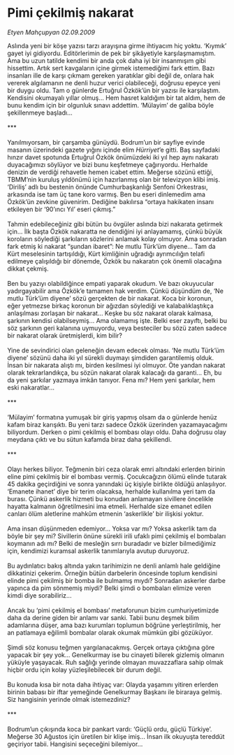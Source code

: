 # Pimi çekilmiş nakarat

*Etyen Mahçupyan 02.09.2009*

<div class="taraf_structure_2col_1zq">
<div class="margen_n">



 <p>Aslında yeni bir köşe yazısı tarzı arayışına girme ihtiyacım hiç yoktu. ‘Kıymık’ gayet iyi gidiyordu. Editörlerimin de pek bir şikâyetiyle karşılaşmamıştım. Ama bu uzun tatilde kendimi bir anda çok daha iyi bir insanmışım gibi hissettim. Artık sert kavgaların içine girmek istemediğimi fark ettim. Bazı insanları ille de karşı çıkmam gereken yaratıklar gibi değil de, onlara hak vererek algılamanın ne denli huzur verici olabileceği, doğrusu epeyce yeni bir duygu oldu. Tam o günlerde Ertuğrul Özkök’ün bir yazısı ile karşılaştım. Kendisini okumayalı yıllar olmuş... Hem hasret kaldığım bir tat aldım, hem de bunu kendim için bir olgunluk sınavı addettim. ‘Mülayim’ de galiba böyle şekillenmeye başladı... <br/><br/>*** <br/><br/>Yanılmıyorsam, bir çarşamba günüydü. Bodrum’un bir sayfiye evinde masanın üzerindeki gazete yığını içinde elim <i>Hürriyet</i>’e gitti. Baş sayfadaki hınzır davet spotunda Ertuğrul Özkök önümüzdeki iki yıl hep aynı nakaratı duyacağımızı söylüyor ve bizi bunu keşfetmeye çağırıyordu. Herhalde denizin de verdiği rehavetle hemen icabet ettim. Meğerse sözünü ettiği, TBMM’nin kuruluş yıldönümü için hazırlanmış olan bir televizyon klibi imiş. ‘Diriliş’ adlı bu bestenin önünde Cumhurbaşkanlığı Senfoni Orkestrası, arkasında ise tam üç tane koro varmış. Ben bu eseri dinlemedim ama Özkök’ün zevkine güvenirim. Dediğine bakılırsa “ortaya hakikaten insanı etkileyen bir ‘90’ıncı Yıl’ eseri çıkmış.” <br/><br/>Tahmin edebileceğiniz gibi bütün bu övgüler aslında bizi nakarata getirmek için... İlk başta Özkök nakaratta ne dendiğini iyi anlayamamış, çünkü büyük koroların söylediği şarkıların sözlerini anlamak kolay olmuyor. Ama sonradan fark etmiş ki nakarat “şundan ibaret”: Ne mutlu Türk’üm diyene... Tam da Kürt meselesinin tartışıldığı, Kürt kimliğinin uğradığı ayrımcılığın telafi edilmeye çalışıldığı bir dönemde, Özkök bu nakaratın çok önemli olacağına dikkat çekmiş. <br/><br/>Ben bu yazıyı olabildiğince empati yaparak okudum. Ve bazı okuyucular yadırgayabilir ama Özkök’e tamamen hak verdim. Çünkü düşündüm de, ‘Ne mutlu Türk’üm diyene’ sözü gerçekten de bir nakarat. Koca bir koronun, eğer yetmezse birkaç koronun bir ağızdan söylediği ve kalabalıklaştıkça anlaşılması zorlaşan bir nakarat... Keşke bu söz nakarat olarak kalmasa, şarkının kendisi olabilseymiş... Ama olamamış işte. Belki eser zayıftı, belki bu söz şarkının geri kalanına uymuyordu, veya besteciler bu sözü zaten sadece bir nakarat olarak üretmişlerdi, kim bilir? <br/><br/>Yine de sevindirici olan geleneğin devam edecek olması. ‘Ne mutlu Türk’üm diyene’ sözünü daha iki yıl sürekli duymayı şimdiden garantilemiş olduk. İnsan bir nakarata alıştı mı, birden kesilmesi iyi olmuyor. Öte yandan nakarat olarak tekrarlandıkça, bu sözün nakarat olarak kalacağı da garanti... Eh, bu da yeni şarkılar yazmaya imkân tanıyor. Fena mı? Hem yeni şarkılar, hem eski nakaratlar... <br/><br/>*** <br/><br/>‘Mülayim’ formatına yumuşak bir giriş yapmış olsam da o günlerde henüz kafam biraz karışıktı. Bu yeni tarzı sadece Özkök üzerinden yazamayacağımı biliyordum. Derken o pimi çekilmiş el bombası olayı oldu. Daha doğrusu olay meydana çıktı ve bu sütun kafamda biraz daha şekillendi. <br/><br/>*** <br/><br/>Olayı herkes biliyor. Teğmenin biri ceza olarak emri altındaki erlerden birinin eline pimi çekilmiş bir el bombası vermiş. Çocukcağızın ölümü elinde tutarak 45 dakika geçirdiğini ve sonra yanındaki üç kişiyle birlikte öldüğü anlaşılıyor. ‘Emanete ihanet’ diye bir terim olacaksa, herhalde kullanılma yeri tam da burası. Çünkü askerlik hizmeti bu konudan anlamayan sivillere öncelikle hayatta kalmanın öğretilmesini ima etmeli. Herhalde size emanet edilen canları ölüm aletlerine mahkûm etmenin ‘askerlikle’ bir ilişkisi yoktur. <br/><br/>Ama insan düşünmeden edemiyor... Yoksa var mı? Yoksa askerlik tam da böyle bir şey mi? Sivillerin önüne sürekli irili ufaklı pimi çekilmiş el bombaları koymanın adı mı? Belki de mesleğin sırrı buradadır ve bizler bilmediğimiz için, kendimizi kuramsal askerlik tanımlarıyla avutup duruyoruz. <br/><br/>Bu aydınlatıcı bakış altında yakın tarihimizin ne denli anlamlı hale geldiğine dikkatinizi çekerim. Örneğin bütün darbelerin öncesinde toplum kendisini elinde pimi çekilmiş bir bomba ile bulmamış mıydı? Sonradan askerler darbe yapınca da pim sönmemiş miydi? Belki şimdi o bombaları elimize veren kimdi diye sorabiliriz... <br/><br/>Ancak bu ‘pimi çekilmiş el bombası’ metaforunun bizim cumhuriyetimizde daha da derine giden bir anlamı var sanki. Tabii bunu deşmek bilim adamlarına düşer, ama bazı kurumları toplumun böğrüne yerleştirilmiş, her an patlamaya eğilimli bombalar olarak okumak mümkün gibi gözüküyor. <br/><br/>Şimdi söz konusu teğmen yargılanacakmış. Gerçek ortaya çıktığına göre yapacak bir şey yok... Genelkurmay ise bu cinayeti bilerek gizlemiş olmanın yüküyle yaşayacak. Ruh sağlığı yerinde olmayan muvazzaflara sahip olmak hiçbir ordu için kolay yüzleşilebilecek bir durum değil. <br/><br/>Bu konuda kısa bir nota daha ihtiyaç var: Olayda yaşamını yitiren erlerden birinin babası bir iftar yemeğinde Genelkurmay Başkanı ile biraraya gelmiş. Siz hangisinin yerinde olmak istemezdiniz? <br/><br/>*** <br/><br/>Bodrum’un çıkışında koca bir pankart vardı: ‘Güçlü ordu, güçlü Türkiye’. Meğerse 30 Ağustos için üretilen bir klişe imiş... İnsan ilk okuyuşta tereddüt geçiriyor tabii. Hangisini seçeceğini bilemiyor...</p>
<br/>
<br/>
<br/>



<br/>


<div id="taraf_not">
</div>

</div>


</div>
